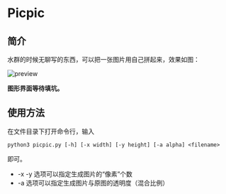 # Picpic

## 简介

水群的时候无聊写的东西，可以把一张图片用自己拼起来，效果如图：

![preview](https://github.com/will7101/PicPic/blob/master/preview.jpg)

**图形界面等待填坑。**

## 使用方法

在文件目录下打开命令行，输入
```shell
python3 picpic.py [-h] [-x width] [-y height] [-a alpha] <filename>
```
即可。

- -x -y 选项可以指定生成图片的“像素”个数
- -a 选项可以指定生成图片与原图的透明度（混合比例）
